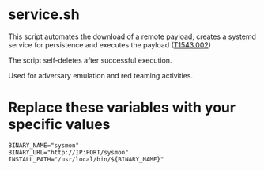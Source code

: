 # service.sh
This script automates the download of a remote payload, creates a systemd service for persistence and executes the payload ([T1543.002](https://attack.mitre.org/techniques/T1543/002/))

The script self-deletes after successful execution.

Used for adversary emulation and red teaming activities.

# Replace these variables with your specific values
```shell
BINARY_NAME="sysmon"
BINARY_URL="http://IP:PORT/sysmon"
INSTALL_PATH="/usr/local/bin/${BINARY_NAME}"
```
